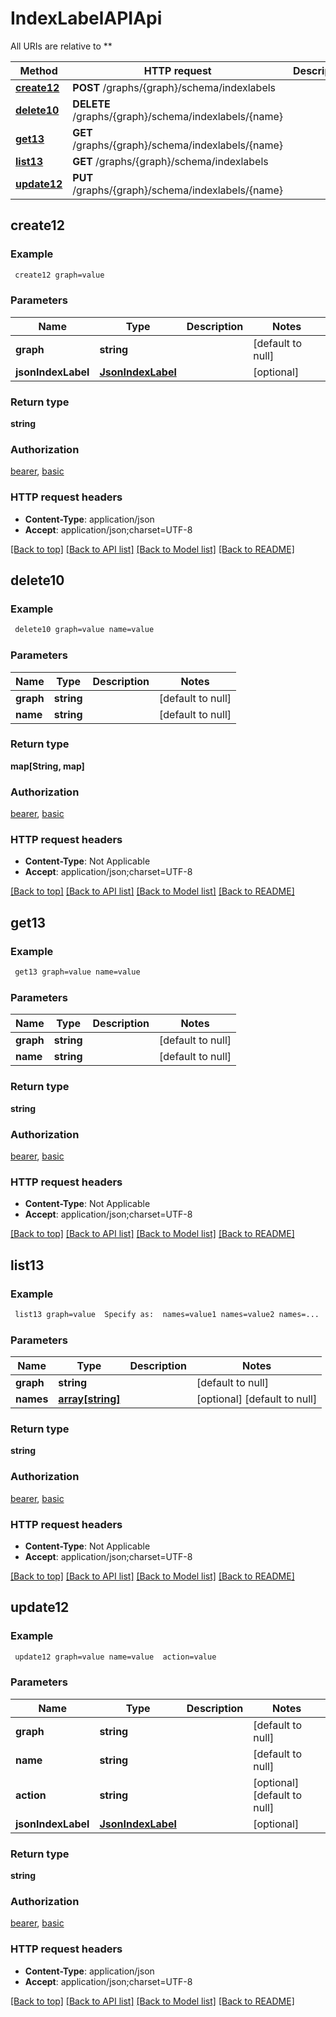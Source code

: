 # IndexLabelAPIApi

All URIs are relative to **

Method | HTTP request | Description
------------- | ------------- | -------------
[**create12**](IndexLabelAPIApi.md#create12) | **POST** /graphs/{graph}/schema/indexlabels | 
[**delete10**](IndexLabelAPIApi.md#delete10) | **DELETE** /graphs/{graph}/schema/indexlabels/{name} | 
[**get13**](IndexLabelAPIApi.md#get13) | **GET** /graphs/{graph}/schema/indexlabels/{name} | 
[**list13**](IndexLabelAPIApi.md#list13) | **GET** /graphs/{graph}/schema/indexlabels | 
[**update12**](IndexLabelAPIApi.md#update12) | **PUT** /graphs/{graph}/schema/indexlabels/{name} | 



## create12



### Example

```bash
 create12 graph=value
```

### Parameters


Name | Type | Description  | Notes
------------- | ------------- | ------------- | -------------
 **graph** | **string** |  | [default to null]
 **jsonIndexLabel** | [**JsonIndexLabel**](JsonIndexLabel.md) |  | [optional]

### Return type

**string**

### Authorization

[bearer](../README.md#bearer), [basic](../README.md#basic)

### HTTP request headers

- **Content-Type**: application/json
- **Accept**: application/json;charset=UTF-8

[[Back to top]](#) [[Back to API list]](../README.md#documentation-for-api-endpoints) [[Back to Model list]](../README.md#documentation-for-models) [[Back to README]](../README.md)


## delete10



### Example

```bash
 delete10 graph=value name=value
```

### Parameters


Name | Type | Description  | Notes
------------- | ------------- | ------------- | -------------
 **graph** | **string** |  | [default to null]
 **name** | **string** |  | [default to null]

### Return type

**map[String, map]**

### Authorization

[bearer](../README.md#bearer), [basic](../README.md#basic)

### HTTP request headers

- **Content-Type**: Not Applicable
- **Accept**: application/json;charset=UTF-8

[[Back to top]](#) [[Back to API list]](../README.md#documentation-for-api-endpoints) [[Back to Model list]](../README.md#documentation-for-models) [[Back to README]](../README.md)


## get13



### Example

```bash
 get13 graph=value name=value
```

### Parameters


Name | Type | Description  | Notes
------------- | ------------- | ------------- | -------------
 **graph** | **string** |  | [default to null]
 **name** | **string** |  | [default to null]

### Return type

**string**

### Authorization

[bearer](../README.md#bearer), [basic](../README.md#basic)

### HTTP request headers

- **Content-Type**: Not Applicable
- **Accept**: application/json;charset=UTF-8

[[Back to top]](#) [[Back to API list]](../README.md#documentation-for-api-endpoints) [[Back to Model list]](../README.md#documentation-for-models) [[Back to README]](../README.md)


## list13



### Example

```bash
 list13 graph=value  Specify as:  names=value1 names=value2 names=...
```

### Parameters


Name | Type | Description  | Notes
------------- | ------------- | ------------- | -------------
 **graph** | **string** |  | [default to null]
 **names** | [**array[string]**](string.md) |  | [optional] [default to null]

### Return type

**string**

### Authorization

[bearer](../README.md#bearer), [basic](../README.md#basic)

### HTTP request headers

- **Content-Type**: Not Applicable
- **Accept**: application/json;charset=UTF-8

[[Back to top]](#) [[Back to API list]](../README.md#documentation-for-api-endpoints) [[Back to Model list]](../README.md#documentation-for-models) [[Back to README]](../README.md)


## update12



### Example

```bash
 update12 graph=value name=value  action=value
```

### Parameters


Name | Type | Description  | Notes
------------- | ------------- | ------------- | -------------
 **graph** | **string** |  | [default to null]
 **name** | **string** |  | [default to null]
 **action** | **string** |  | [optional] [default to null]
 **jsonIndexLabel** | [**JsonIndexLabel**](JsonIndexLabel.md) |  | [optional]

### Return type

**string**

### Authorization

[bearer](../README.md#bearer), [basic](../README.md#basic)

### HTTP request headers

- **Content-Type**: application/json
- **Accept**: application/json;charset=UTF-8

[[Back to top]](#) [[Back to API list]](../README.md#documentation-for-api-endpoints) [[Back to Model list]](../README.md#documentation-for-models) [[Back to README]](../README.md)

